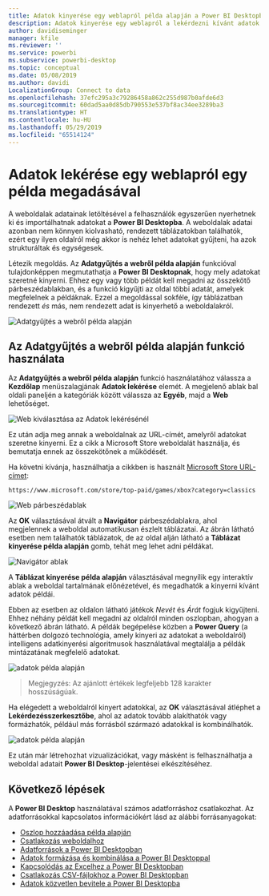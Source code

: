```yaml
---
title: Adatok kinyerése egy weblapról példa alapján a Power BI Desktopban
description: Adatok kinyerése egy weblapról a lekérdezni kívánt adatok egy példájának megadásával
author: davidiseminger
manager: kfile
ms.reviewer: ''
ms.service: powerbi
ms.subservice: powerbi-desktop
ms.topic: conceptual
ms.date: 05/08/2019
ms.author: davidi
LocalizationGroup: Connect to data
ms.openlocfilehash: 37efc295a3c79286458a862c255d987b0afde6d3
ms.sourcegitcommit: 60dad5aa0d85db790553e537bf8ac34ee3289ba3
ms.translationtype: HT
ms.contentlocale: hu-HU
ms.lasthandoff: 05/29/2019
ms.locfileid: "65514124"
---
```

# <a name="get-data-from-a-web-page-by-providing-an-example"></a>Adatok lekérése egy weblapról egy példa megadásával

A weboldalak adatainak letöltésével a felhasználók egyszerűen nyerhetnek ki és importálhatnak adatokat a **Power BI Desktopba**. A weboldalak adatai azonban nem könnyen kiolvasható, rendezett táblázatokban találhatók, ezért egy ilyen oldalról még akkor is nehéz lehet adatokat gyűjteni, ha azok strukturáltak és egységesek. 

Létezik megoldás. Az **Adatgyűjtés a webről példa alapján** funkcióval tulajdonképpen megmutathatja a **Power BI Desktopnak**, hogy mely adatokat szeretné kinyerni. Ehhez egy vagy több példát kell megadni az összekötő párbeszédablakban, és a funkció kigyűjti az oldal többi adatát, amelyek megfelelnek a példáknak. Ezzel a megoldással sokféle, így táblázatban rendezett *és* más, nem rendezett adat is kinyerhető a weboldalakról. 

![Adatgyűjtés a webről példa alapján](media/desktop-connect-to-web-by-example/web-by-example_01.png)



## <a name="using-get-data-from-web-by-example"></a>Az Adatgyűjtés a webről példa alapján funkció használata

Az **Adatgyűjtés a webről példa alapján** funkció használatához válassza a **Kezdőlap** menüszalagjának **Adatok lekérése** elemét. A megjelenő ablak bal oldali paneljén a kategóriák között válassza az **Egyéb**, majd a **Web** lehetőséget.

![Web kiválasztása az Adatok lekérésénél](media/desktop-connect-to-web-by-example/web-by-example_03.png)

Ez után adja meg annak a weboldalnak az URL-címét, amelyről adatokat szeretne kinyerni. Ez a cikk a Microsoft Store weboldalát használja, és bemutatja ennek az összekötőnek a működését. 

Ha követni kívánja, használhatja a cikkben is használt [Microsoft Store URL-címet](https://www.microsoft.com/store/top-paid/games/xbox?category=classics):

    https://www.microsoft.com/store/top-paid/games/xbox?category=classics

![Web párbeszédablak](media/desktop-connect-to-web-by-example/web-by-example_04.png)

Az **OK** választásával átvált a **Navigátor** párbeszédablakra, ahol megjelennek a weboldal automatikusan észlelt táblázatai. Az ábrán látható esetben nem találhatók táblázatok, de az oldal alján látható a **Táblázat kinyerése példa alapján** gomb, tehát meg lehet adni példákat.


![Navigátor ablak](media/desktop-connect-to-web-by-example/web-by-example_05.png)

A **Táblázat kinyerése példa alapján** választásával megnyílik egy interaktív ablak a weboldal tartalmának előnézetével, és megadhatók a kinyerni kívánt adatok példái. 

Ebben az esetben az oldalon látható játékok *Nevét* és *Árát* fogjuk kigyűjteni. Ehhez néhány példát kell megadni az oldalról minden oszlopban, ahogyan a következő ábrán látható. A példák begépelése közben a **Power Query** (a háttérben dolgozó technológia, amely kinyeri az adatokat a weboldalról) intelligens adatkinyerési algoritmusok használatával megtalálja a példák mintázatának megfelelő adatokat.

![adatok példa alapján](media/desktop-connect-to-web-by-example/web-by-example_06.png)

> Megjegyzés: Az ajánlott értékek legfeljebb 128 karakter hosszúságúak.

Ha elégedett a weboldalról kinyert adatokkal, az **OK** választásával átléphet a **Lekérdezésszerkesztőbe**, ahol az adatok tovább alakíthatók vagy formázhatók, például más forrásból származó adatokkal is kombinálhatók.

![adatok példa alapján](media/desktop-connect-to-web-by-example/web-by-example_07.png)

Ez után már létrehozhat vizualizációkat, vagy másként is felhasználhatja a weboldal adatait **Power BI Desktop**-jelentései elkészítéséhez.


## <a name="next-steps"></a>Következő lépések
A **Power BI Desktop** használatával számos adatforráshoz csatlakozhat. Az adatforrásokkal kapcsolatos információkért lásd az alábbi forrásanyagokat:

* [Oszlop hozzáadása példa alapján](desktop-add-column-from-example.md)
* [Csatlakozás weboldalhoz](desktop-connect-to-web.md)
* [Adatforrások a Power BI Desktopban](desktop-data-sources.md)
* [Adatok formázása és kombinálása a Power BI Desktoppal](desktop-shape-and-combine-data.md)
* [Kapcsolódás az Excelhez a Power BI Desktopban](desktop-connect-excel.md)   
* [Csatlakozás CSV-fájlokhoz a Power BI Desktopban](desktop-connect-csv.md)   
* [Adatok közvetlen bevitele a Power BI Desktopba](desktop-enter-data-directly-into-desktop.md)   

